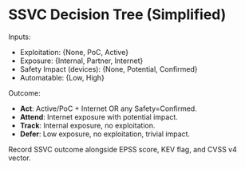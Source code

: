 # SSVC Decision Tree (Simplified)

Inputs:
- Exploitation: {None, PoC, Active}
- Exposure: {Internal, Partner, Internet}
- Safety Impact (devices): {None, Potential, Confirmed}
- Automatable: {Low, High}

Outcome:
- **Act**: Active/PoC + Internet OR any Safety=Confirmed.
- **Attend**: Internet exposure with potential impact.
- **Track**: Internal exposure, no exploitation.
- **Defer**: Low exposure, no exploitation, trivial impact.

Record SSVC outcome alongside EPSS score, KEV flag, and CVSS v4 vector.
